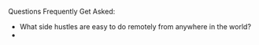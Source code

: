 Questions Frequently Get Asked:

- What side hustles are easy to do remotely from anywhere in the world?
- 